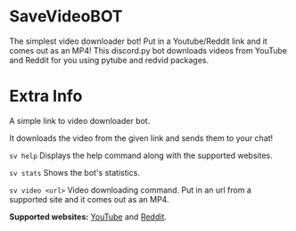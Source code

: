 # SaveVideoBOT

The simplest video downloader bot! Put in a Youtube/Reddit link and it comes out as an MP4!
This discord.py bot downloads videos from YouTube and Reddit for you using pytube and redvid packages.

# Extra Info
 
A simple link to video downloader bot.

It downloads the video from the given link and sends them to your chat!

```sv help``` Displays the help command along with the supported websites.

```sv stats``` Shows the bot's statistics.

```sv video <url>``` Video downloading command. Put in an url from a supported site and it comes out as an MP4.

**Supported websites:** [YouTube](https://www.youtube.com/) and [Reddit](https://www.reddit.com/).
